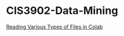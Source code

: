 # CIS3902-Data-Mining
<a href="https://gist.github.com/BHall22/cdb491185a916df400da35d9d3879696">Reading Various Types of Files in Colab</a><br>
